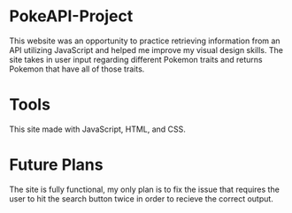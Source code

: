 # PokeAPI-Project
This website was an opportunity to practice retrieving information from an API utilizing JavaScript and helped me improve my visual design skills. The site takes in user input regarding different Pokemon traits and returns Pokemon that have all of those traits.

# Tools
This site made with JavaScript, HTML, and CSS.

# Future Plans
The site is fully functional, my only plan is to fix the issue that requires the user to hit the search button twice in order to recieve the correct output.
